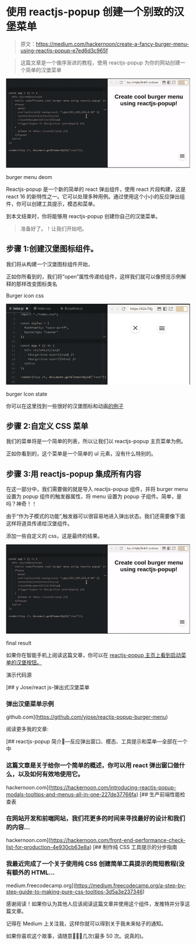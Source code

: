 # 使用 reactjs-popup 创建一个别致的汉堡菜单

> 原文：<https://medium.com/hackernoon/create-a-fancy-burger-menu-using-reactjs-popup-e7ed6d3c965f>

> 这篇文章是一个循序渐进的教程，使用 reactjs-popup 为你的网站创建一个简单的汉堡菜单

![](img/68d34849af1039ab4727bc4e1745efe4.png)

burger menu deom

Reactjs-popup 是一个新的简单的 react 弹出组件，使用 react 片段构建，这是 react 16 的新特性之一。它可以处理多种用例。通过使用这个小小的反应弹出组件，你可以创建工具提示，模态和菜单。

到本文结束时，你将能够用 reactjs-popup 创建你自己的汉堡菜单。

> 准备好了。！让我们开始吧。

## 步骤 1:创建汉堡图标组件。

我们将从构建一个汉堡图标组件开始，

正如你所看到的，我们将“open”属性传递给组件，这样我们就可以像预览示例解释的那样改变图标类名

Burger icon css

![](img/4ffc6b74c679a6399df5916f78df4bb5.png)

burger Icon state

你可以在这里找到一些很好的汉堡图标和动画[的例子](https://jonsuh.com/hamburgers/)

## 步骤 2:自定义 CSS 菜单

我们的菜单将是一个简单的列表，所以让我们以 reactjs-popup 主页菜单为例。

正如你看到的，这个菜单是一个简单的 ul 元素，没有什么特别的。

## 步骤 3:用 reactjs-popup 集成所有内容

在这一部分中，我们需要做的就是导入 reactjs-popup 组件，并将 burger menu 设置为 popup 组件的触发器属性，将 menu 设置为 popup 子组件。简单，是吗？神奇！！

由于“作为子模式的功能”,触发器可以很容易地进入弹出状态。我们还需要像下面这样将道具传递给汉堡组件。

添加一些自定义的 css，这是最终的结果。

![](img/68d34849af1039ab4727bc4e1745efe4.png)

final result

如果你在智能手机上阅读这篇文章，你可以在 [reactjs-popup 主页上看到启动菜单的汉堡按钮。](https://react-popup.netlify.com/)

演示代码源

[](https://github.com/yjose/reactjs-popup-burger-menu) [## y Jose/react js-弹出式汉堡菜单

### 弹出汉堡菜单示例

github.com](https://github.com/yjose/reactjs-popup-burger-menu) 

阅读更多我的文章:

[](https://hackernoon.com/introducing-reactjs-popup-modals-tooltips-and-menus-all-in-one-227de37766fa) [## reactjs-popup 简介🎉—反应弹出窗口、模态、工具提示和菜单—全部在一个中

### 这篇文章是关于给你一个简单的概述，你可以用 react 弹出窗口做什么，以及如何有效地使用它。

hackernoon.com](https://hackernoon.com/introducing-reactjs-popup-modals-tooltips-and-menus-all-in-one-227de37766fa) [](https://hackernoon.com/front-end-performance-check-list-for-production-4e930cb63e8a) [## 生产前端性能检查表

### 在网站开发和前端网站，我们花更多的时间来寻找最好的设计和我们的内容…

hackernoon.com](https://hackernoon.com/front-end-performance-check-list-for-production-4e930cb63e8a) [](https://medium.freecodecamp.org/a-step-by-step-guide-to-making-pure-css-tooltips-3d5a3e237346) [## 制作纯 CSS 工具提示的分步指南

### 我最近完成了一个关于使用纯 CSS 创建简单工具提示的简短教程(没有额外的 HTML…

medium.freecodecamp.org](https://medium.freecodecamp.org/a-step-by-step-guide-to-making-pure-css-tooltips-3d5a3e237346) 

感谢阅读！如果你认为其他人应该阅读这篇文章并使用这个组件，发推特并分享这篇文章。

记得在 Medium 上关注我，这样你就可以得到关于我未来帖子的通知。

如果你喜欢这个故事，请随意👏👏👏几次(最多 50 次。说真的)。
